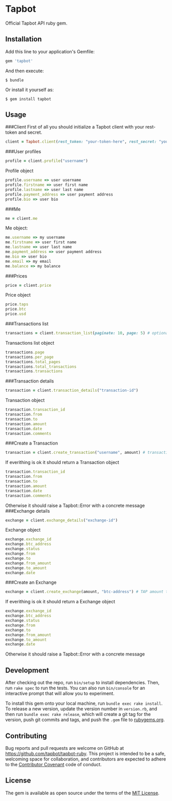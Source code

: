 # Tapbot

Official Tapbot API ruby gem.

## Installation

Add this line to your application's Gemfile:

```ruby
gem 'tapbot'
```

And then execute:

    $ bundle

Or install it yourself as:

    $ gem install tapbot

## Usage

###Client
First of all you should initialize a Tapbot client with your rest-token and secret.
```ruby
client = Tapbot.client(rest_token: "your-token-here", rest_secret: "your-secret-here")
```
###User profiles
```ruby
profile = client.profile("username")
```
Profile object
```ruby
profile.username => user username
profile.firstname => user first name
profile.lastname => user last name
profile.payment_address => user payment address
profile.bio => user bio 
```
###Me
```ruby
me = client.me
```
Me object:
```ruby
me.username => my username
me.firstname => user first name
me.lastname => user last name
me.payment_address => user payment address
me.bio => user bio 
me.email => my email
me.balance => my balance
```
###Prices
```ruby
price = client.price
```
Price object
```ruby
price.taps
price.btc
price.usd
```
###Transactions list
```ruby
transactions = client.transaction_list(paginate: 10, page: 5) # optional paginate and page options 
```
Transactions list object
```ruby
transactions.page
transactions.per_page
transactions.total_pages
transactions.total_transactions
transactions.transactions
```
###Transaction details
```ruby
transaction = client.transaction_details("transaction-id")
```
Transaction object
```ruby
transaction.transaction_id
transaction.from
transaction.to
transaction.amount
transaction.date
transaction.comments
```
###Create a Transaction
```ruby
transaction = client.create_transaction("username", amount) # transaction destination username
```
If everithing is ok it should return a Transaction object
```ruby
transaction.transaction_id
transaction.from
transaction.to
transaction.amount
transaction.date
transaction.comments
```
Otherwise it should raise a Tapbot::Error with a concrete message
###Exchange details
```ruby
exchange = client.exchange_details("exchange-id")
```
Exchange object
```ruby
exchange.exchange_id
exchange.btc_address
exchange.status
exchange.from
exchange.to
exchange.from_amount
exchange.to_amount
exchange.date
```
###Create an Exchange
```ruby
exchange = client.create_exchange(amount, "btc-address") # TAP amount to exchange to BTC and your Wallet address
```
If everithing is ok it should return a Exchange object
```ruby
exchange.exchange_id
exchange.btc_address
exchange.status
exchange.from
exchange.to
exchange.from_amount
exchange.to_amount
exchange.date
```
Otherwise it should raise a Tapbot::Error with a concrete message

## Development

After checking out the repo, run `bin/setup` to install dependencies. Then, run `rake spec` to run the tests. You can also run `bin/console` for an interactive prompt that will allow you to experiment.

To install this gem onto your local machine, run `bundle exec rake install`. To release a new version, update the version number in `version.rb`, and then run `bundle exec rake release`, which will create a git tag for the version, push git commits and tags, and push the `.gem` file to [rubygems.org](https://rubygems.org).

## Contributing

Bug reports and pull requests are welcome on GitHub at https://github.com/tapbot/tapbot-ruby. This project is intended to be a safe, welcoming space for collaboration, and contributors are expected to adhere to the [Contributor Covenant](contributor-covenant.org) code of conduct.


## License

The gem is available as open source under the terms of the [MIT License](http://opensource.org/licenses/MIT).

